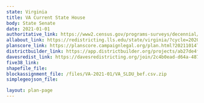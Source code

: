 ```yaml
---
state: Virginia
title: VA Current State House
body: State Senate
date: 2021-01-01
authoritative_link: https://www2.census.gov/programs-surveys/decennial/2020/data/01-Redistricting_File--PL_94-171/Virginia/
allabout_link: https://redistricting.lls.edu/state/virginia/?cycle=2020&level=State%20Upper&startdate=
planscore_link: https://planscore.campaignlegal.org/plan.html?20211014T141329.524923450Z
districtbuilder_link: https://app.districtbuilder.org/projects/ab27de4f-2977-4a77-8d7b-4c03b1357d17
davesredist_link: https://davesredistricting.org/join/2c4b0ead-d64a-4877-bb10-2b1d1f06b12c
five38_link:
shapefile_file:
blockassignment_file: /files/VA-2021-01/VA_SLDU_bef.csv.zip
simplegeojson_file:

layout: plan-page
---
```

